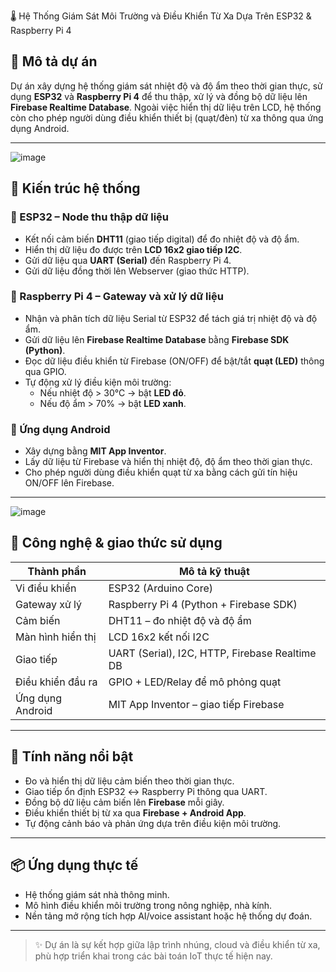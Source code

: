 🌡️ Hệ Thống Giám Sát Môi Trường và Điều Khiển Từ Xa Dựa Trên ESP32 & Raspberry Pi 4

## 📘 Mô tả dự án

Dự án xây dựng hệ thống giám sát nhiệt độ và độ ẩm theo thời gian thực, sử dụng **ESP32** và **Raspberry Pi 4** để thu thập, xử lý và đồng bộ dữ liệu lên **Firebase Realtime Database**. Ngoài việc hiển thị dữ liệu trên LCD, hệ thống còn cho phép người dùng điều khiển thiết bị (quạt/đèn) từ xa thông qua ứng dụng Android.

---

![image](https://github.com/user-attachments/assets/e720abf0-b3a2-4ea6-a73a-8bbf2fd826bd)

## 🧩 Kiến trúc hệ thống

### 🔷 ESP32 – Node thu thập dữ liệu
- Kết nối cảm biến **DHT11** (giao tiếp digital) để đo nhiệt độ và độ ẩm.
- Hiển thị dữ liệu đo được trên **LCD 16x2 giao tiếp I2C**.
- Gửi dữ liệu qua **UART (Serial)** đến Raspberry Pi 4.
- Gửi dữ liệu đồng thời lên Webserver (giao thức HTTP).

### 🔷 Raspberry Pi 4 – Gateway và xử lý dữ liệu
- Nhận và phân tích dữ liệu Serial từ ESP32 để tách giá trị nhiệt độ và độ ẩm.
- Gửi dữ liệu lên **Firebase Realtime Database** bằng **Firebase SDK (Python)**.
- Đọc dữ liệu điều khiển từ Firebase (ON/OFF) để bật/tắt **quạt (LED)** thông qua GPIO.
- Tự động xử lý điều kiện môi trường:
  - Nếu nhiệt độ > 30°C → bật **LED đỏ**.
  - Nếu độ ẩm > 70% → bật **LED xanh**.

### 🔷 Ứng dụng Android
- Xây dựng bằng **MIT App Inventor**.
- Lấy dữ liệu từ Firebase và hiển thị nhiệt độ, độ ẩm theo thời gian thực.
- Cho phép người dùng điều khiển quạt từ xa bằng cách gửi tín hiệu ON/OFF lên Firebase.

---
![image](https://github.com/user-attachments/assets/087923e0-597d-4515-a64b-1e52d3cb7bf5)

## 🔧 Công nghệ & giao thức sử dụng

| Thành phần         | Mô tả kỹ thuật                                      |
|--------------------|------------------------------------------------------|
| Vi điều khiển      | ESP32 (Arduino Core)                                 |
| Gateway xử lý      | Raspberry Pi 4 (Python + Firebase SDK)              |
| Cảm biến           | DHT11 – đo nhiệt độ và độ ẩm                         |
| Màn hình hiển thị  | LCD 16x2 kết nối I2C                                 |
| Giao tiếp          | UART (Serial), I2C, HTTP, Firebase Realtime DB       |
| Điều khiển đầu ra  | GPIO + LED/Relay để mô phỏng quạt                    |
| Ứng dụng Android   | MIT App Inventor – giao tiếp Firebase                |

---

## 🚀 Tính năng nổi bật

- Đo và hiển thị dữ liệu cảm biến theo thời gian thực.
- Giao tiếp ổn định ESP32 ↔ Raspberry Pi thông qua UART.
- Đồng bộ dữ liệu cảm biến lên **Firebase** mỗi giây.
- Điều khiển thiết bị từ xa qua **Firebase + Android App**.
- Tự động cảnh báo và phản ứng dựa trên điều kiện môi trường.

---

## 📦 Ứng dụng thực tế

- Hệ thống giám sát nhà thông minh.
- Mô hình điều khiển môi trường trong nông nghiệp, nhà kính.
- Nền tảng mở rộng tích hợp AI/voice assistant hoặc hệ thống dự đoán.

---

> ✨ Dự án là sự kết hợp giữa lập trình nhúng, cloud và điều khiển từ xa, phù hợp triển khai trong các bài toán IoT thực tế hiện nay.
